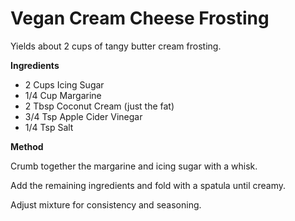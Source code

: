 # Vegan Cream Cheese Frosting

Yields about 2 cups of tangy butter cream frosting.

**Ingredients**

* 2 Cups Icing Sugar
* 1/4 Cup Margarine
* 2 Tbsp Coconut Cream (just the fat)
* 3/4 Tsp Apple Cider Vinegar
* 1/4 Tsp Salt

**Method**

Crumb together the margarine and icing sugar with a whisk.

Add the remaining ingredients and fold with a spatula until creamy.

Adjust mixture for consistency and seasoning.
